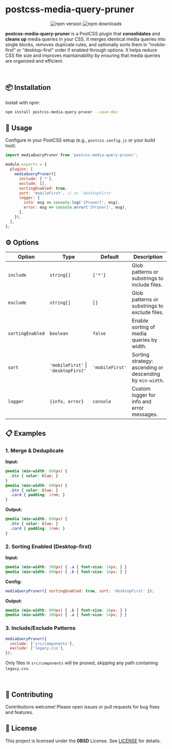 # postcss-media-query-pruner

<p align="center">
  <img src="https://img.shields.io/npm/v/postcss-media-query-pruner?color=red&label=npm%20version&style=flat-square" alt="npm version" />
  <img src="https://img.shields.io/npm/dt/postcss-media-query-pruner?color=blue&label=npm%20downloads&style=flat-square" alt="npm downloads" />
</p>

**postcss-media-query-pruner** is a PostCSS plugin that **consolidates** and **cleans up** media queries in your CSS. It merges identical media queries into single blocks, removes duplicate rules, and optionally sorts them in “mobile-first” or “desktop-first” order if enabled through options. It helps reduce CSS file size and improves maintainability by ensuring that media queries are organized and efficient.


<br/>

## 📦 Installation

Install with npm:

```bash
npm install postcss-media-query-pruner --save-dev
```

## 🔧 Usage

Configure in your PostCSS setup (e.g., `postcss.config.js` or your build tool):

```js
import mediaQueryPruner from 'postcss-media-query-pruner';

module.exports = {
  plugins: [
    mediaQueryPruner({
      include: ['*'],      
      exclude: [],     
      sortingEnabled: true,          
      sort: 'mobileFirst', // or 'desktopFirst'
      logger: {
        info: msg => console.log('[Pruner]', msg),
        error: msg => console.error('[Pruner]', msg),
      },
    }),
  ],
};
```

## ⚙️ Options

| Option            | Type                 | Default        | Description                                                                    |
|-------------------|----------------------|----------------|--------------------------------------------------------------------------------|
| `include`         | `string[]`           | `['*']`        | Glob patterns or substrings to include files.                                  |
| `exclude`         | `string[]`           | `[]`           | Glob patterns or substrings to exclude files.                                  |
| `sortingEnabled`  | `boolean`            | `false`        | Enable sorting of media queries by width.                                      |
| `sort`            | `'mobileFirst'` \| `'desktopFirst'` | `'mobileFirst'` | Sorting strategy: ascending or descending by `min-width`.                    |
| `logger`          | `{info, error}`      | `console`      | Custom logger for info and error messages.                                     |


## 📋 Examples

### 1. Merge & Deduplicate

**Input:**

```css
@media (min-width: 600px) {
  .btn { color: blue; }
}
@media (min-width: 600px) {
  .btn { color: blue; }
  .card { padding: 1rem; }
}
```

**Output:**

```css
@media (min-width: 600px) {
  .btn { color: blue; }
  .card { padding: 1rem; }
}
```

### 2. Sorting Enabled (Desktop-first)

**Input:**

```css
@media (min-width: 300px) { .a { font-size: 14px; } }
@media (min-width: 800px) { .b { font-size: 16px; } }
```

**Config:**

```js
mediaQueryPruner({ sortingEnabled: true, sort: 'desktopFirst' });
```

**Output:**

```css
@media (min-width: 800px) { .b { font-size: 16px; } }
@media (min-width: 300px) { .a { font-size: 14px; } }
```

### 3. Include/Exclude Patterns

```js
mediaQueryPruner({
  include: ['src/components'],
  exclude: ['legacy.css'],
});
```

Only files in `src/components` will be pruned, skipping any path containing `legacy.css`.

<br/> 

## 🤝 Contributing

Contributions welcome! Please open issues or pull requests for bug fixes and features.

## 📄 License

This project is licensed under the **0BSD** License. See [LICENSE](LICENSE) for details.

